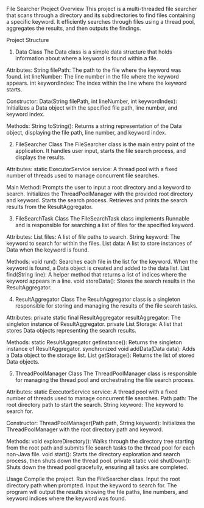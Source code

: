 File Searcher Project
Overview
This project is a multi-threaded file searcher that scans through a directory and its subdirectories to find files containing a specific keyword. It efficiently searches through files using a thread pool, aggregates the results, and then outputs the findings.

Project Structure

1. Data Class
   The Data class is a simple data structure that holds information about where a keyword is found within a file.

Attributes:
String filePath: The path to the file where the keyword was found.
int lineNumber: The line number in the file where the keyword appears.
int keywordIndex: The index within the line where the keyword starts.

Constructor:
Data(String filePath, int lineNumber, int keywordIndex): Initializes a Data object with the specified file path, line number, and keyword index.

Methods:
String toString(): Returns a string representation of the Data object, displaying the file path, line number, and keyword index.


2. FileSearcher Class
   The FileSearcher class is the main entry point of the application. It handles user input, starts the file search process, and displays the results.

Attributes:
static ExecutorService service: A thread pool with a fixed number of threads used to manage concurrent file searches.

Main Method:
Prompts the user to input a root directory and a keyword to search.
Initializes the ThreadPoolManager with the provided root directory and keyword.
Starts the search process.
Retrieves and prints the search results from the ResultAggregator.

3. FileSearchTask Class
   The FileSearchTask class implements Runnable and is responsible for searching a list of files for the specified keyword.

Attributes:
List<String> files: A list of file paths to search.
String keyword: The keyword to search for within the files.
List<Data> data: A list to store instances of Data when the keyword is found.

Methods:
void run(): Searches each file in the list for the keyword. When the keyword is found, a Data object is created and added to the data list.
List<Integer> find(String line): A helper method that returns a list of indices where the keyword appears in a line.
void storeData(): Stores the search results in the ResultAggregator.


4. ResultAggregator Class
   The ResultAggregator class is a singleton responsible for storing and managing the results of the file search tasks.

Attributes:
private static final ResultAggregator resultAggregator: The singleton instance of ResultAggregator.
private List<Data> Storage: A list that stores Data objects representing the search results.

Methods:
static ResultAggregator getInstance(): Returns the singleton instance of ResultAggregator.
synchronized void addData(Data data): Adds a Data object to the storage list.
List<Data> getStorage(): Returns the list of stored Data objects.


5. ThreadPoolManager Class
   The ThreadPoolManager class is responsible for managing the thread pool and orchestrating the file search process.

Attributes:
static ExecutorService service: A thread pool with a fixed number of threads used to manage concurrent file searches.
Path path: The root directory path to start the search.
String keyword: The keyword to search for.

Constructor:
ThreadPoolManager(Path path, String keyword): Initializes the ThreadPoolManager with the root directory path and keyword.

Methods:
void exploreDirectory(): Walks through the directory tree starting from the root path and submits file search tasks to the thread pool for each non-Java file.
void start(): Starts the directory exploration and search process, then shuts down the thread pool.
private static void shutDown(): Shuts down the thread pool gracefully, ensuring all tasks are completed.

Usage
Compile the project.
Run the FileSearcher class.
Input the root directory path when prompted.
Input the keyword to search for.
The program will output the results showing the file paths, line numbers, and keyword indices where the keyword was found.